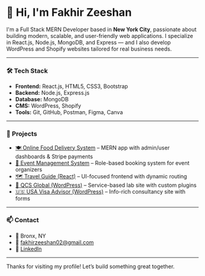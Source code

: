 # 👋 Hi, I'm Fakhir Zeeshan

I'm a Full Stack MERN Developer based in **New York City**, passionate about building modern, scalable, and user-friendly web applications. I specialize in React.js, Node.js, MongoDB, and Express — and I also develop WordPress and Shopify websites tailored for real business needs.

---

### 🛠 Tech Stack

- **Frontend:** React.js, HTML5, CSS3, Bootstrap
- **Backend:** Node.js, Express.js
- **Database:** MongoDB
- **CMS:** WordPress, Shopify
- **Tools:** Git, GitHub, Postman, Figma, Canva

---

### 💼 Projects

- [🍽️ Online Food Delivery System](#) – MERN app with admin/user dashboards & Stripe payments  
- [🎪 Event Management System](#) – Role-based booking system for event organizers  
- [🗺️ Travel Guide (React)](#) – UI-focused frontend with dynamic routing  
- [🧪 QCS Global (WordPress)](#) – Service-based lab site with custom plugins  
- [🇺🇸 USA Visa Advisor (WordPress)](#) – Info-rich consultancy site with forms

---

### 📫 Contact

- 📍 Bronx, NY  
- 📧 fakhirzeeshan02@gmail.com  
- 🔗 [LinkedIn](https://www.linkedin.com/in/fakhirzeeshan)

---

Thanks for visiting my profile! Let’s build something great together.

